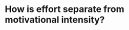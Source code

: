 # How is effort separate from motivational intensity?

<!-- #p1 -->

<!-- {BearID:2C43CC5D-47F2-4416-839B-973B41CB9030-90567-00003562DB3CA575} -->
